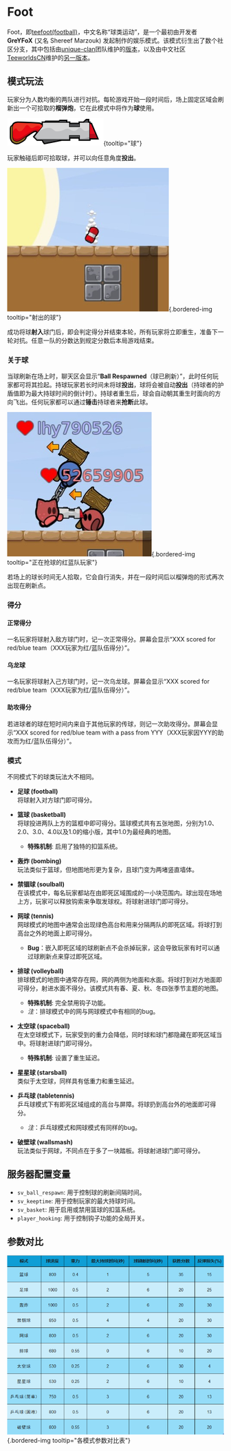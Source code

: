 # Foot
Foot，即[teefoot(football)](https://github.com/unique-clan/football)，中文名称“球类运动”，是一个最初由开发者 **GreYFoX** (又名 Shereef Marzouk) 发起制作的娱乐模式。该模式衍生出了数个社区分支，其中包括由[unique-clan](https://github.com/unique-clan)团队维护的[版本](https://github.com/unique-clan/football)，以及由中文社区[TeeworldsCN](https://github.com/TeeworldsCN)维护的[另一版本](https://github.com/TeeworldsCN/teeworlds-teefoot)。


## 模式玩法
玩家分为人数均衡的两队进行对抗。每轮游戏开始一段时间后，场上固定区域会刷新出一个可拾取的**榴弹炮**，它在此模式中将作为**球**使用。

![球](resources/foot/ball.jpg){tooltip="球"}

玩家触碰后即可拾取球，并可以向任意角度**投出**。

![射出的球](resources/foot/entityball.jpg){.bordered-img tooltip="射出的球"}

成功将球**射入**球门后，即会判定得分并结束本轮，所有玩家将立即重生，准备下一轮对抗。任意一队的分数达到规定分数后本局游戏结束。

### 关于球
当球刷新在场上时，聊天区会显示“**Ball Respawned**（球已刷新）”，此时任何玩家都可将其捡起。持球玩家若长时间未将球**投出**，球将会被自动**投出**（持球者的护盾值即为最大持球时间的倒计时）。持球者重生后，球会自动朝其重生时面向的方向飞出。任何玩家都可以通过**锤击**持球者来**抢断**此球。

![正在抢球的红蓝队玩家](resources/foot/catch.jpg){.bordered-img tooltip="正在抢球的红蓝队玩家"}

若场上的球长时间无人拾取，它会自行消失，并在一段时间后以榴弹炮的形式再次出现在刷新点。

### 得分
#### 正常得分

一名玩家将球射入敌方球门时，记一次正常得分。屏幕会显示“XXX scored for red/blue team（XXX玩家为红/蓝队伍得分）”。

#### 乌龙球

一名玩家将球射入己方球门时，记一次乌龙球。屏幕会显示“XXX scored for red/blue team（XXX玩家为红/蓝队伍得分）”。

#### 助攻得分

若进球者的球在短时间内来自于其他玩家的传球，则记一次助攻得分。屏幕会显示“XXX scored for red/blue team with a pass from YYY（XXX玩家因YYY的助攻而为红/蓝队伍得分）”。


### 模式
不同模式下的球类玩法大不相同。

- **足球 (football)**  
  将球射入对方球门即可得分。

- **篮球 (basketball)**  
  将球投进两队上方的篮框中即可得分。篮球模式共有五张地图，分别为1.0、2.0、3.0、4.0以及1.0的缩小版，其中1.0为最经典的地图。
    - **特殊机制**: 启用了独特的扣篮系统。

- **轰炸 (bombing)**  
  玩法类似于篮球，但地图地形更为复杂，且球门变为两堵竖直墙体。

- **禁锢球 (soulball)**  
  在该模式中，每名玩家都站在由即死区域围成的一小块范围内。球出现在场地上方，玩家可以释放钩索来争取发球权。将球射进球门即可得分。

- **网球 (tennis)**  
  网球模式的地图中通常会出现绿色高台和用来分隔两队的即死区域。将球打到高台之外的地面上即可得分。
    - **Bug**：嵌入即死区域的球刷新点不会杀掉玩家，这会导致玩家有时可以通过球刷新点来穿过即死区域。

- **排球 (volleyball)**  
  排球模式的地图中通常存在网，网的两侧为地面和水面。将球打到对方地面即可得分，射进水面不得分。该模式共有春、夏、秋、冬四张季节主题的地图。
    - **特殊机制**: 完全禁用钩子功能。
    - *注*：排球模式中的网与网球模式中有相同的bug。

- **太空球 (spaceball)**  
  在太空球模式下，玩家受到的重力会降低，同时球和球门都隐藏在即死区域当中。将球射进球门即可得分。
    - **特殊机制**: 设置了重生延迟。

- **星星球 (starsball)**  
  类似于太空球，同样具有低重力和重生延迟。

- **乒乓球 (tabletennis)**  
  乒乓球模式下有即死区域组成的高台与屏障。将球扔到高台外的地面即可得分。
    - *注*：乒乓球模式和网球模式有同样的bug。

- **破壁球 (wallsmash)**  
  玩法类似于网球，不同点在于多了一块踏板。将球射进球门即可得分。

## 服务器配置变量  

- `sv_ball_respawn`: 用于控制球的刷新间隔时间。
- `sv_keeptime`: 用于控制玩家的最大持球时间。
- `sv_basket`: 用于启用或禁用篮球的扣篮系统。
- `player_hooking`: 用于控制钩子功能的全局开关。

## 参数对比
![各模式参数对比表](resources/foot/info.jpg){.bordered-img tooltip="各模式参数对比表"}